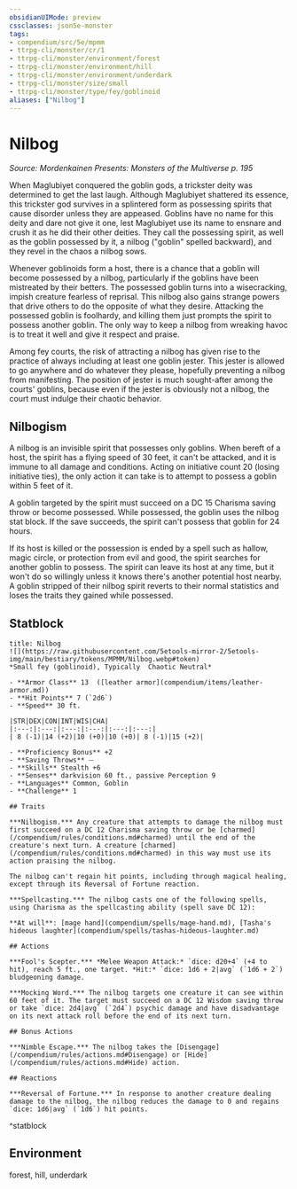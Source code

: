 ```yaml
---
obsidianUIMode: preview
cssclasses: json5e-monster
tags:
- compendium/src/5e/mpmm
- ttrpg-cli/monster/cr/1
- ttrpg-cli/monster/environment/forest
- ttrpg-cli/monster/environment/hill
- ttrpg-cli/monster/environment/underdark
- ttrpg-cli/monster/size/small
- ttrpg-cli/monster/type/fey/goblinoid
aliases: ["Nilbog"]
---
```

# Nilbog
*Source: Mordenkainen Presents: Monsters of the Multiverse p. 195*  

When Maglubiyet conquered the goblin gods, a trickster deity was determined to get the last laugh. Although Maglubiyet shattered its essence, this trickster god survives in a splintered form as possessing spirits that cause disorder unless they are appeased. Goblins have no name for this deity and dare not give it one, lest Maglubiyet use its name to ensnare and crush it as he did their other deities. They call the possessing spirit, as well as the goblin possessed by it, a nilbog ("goblin" spelled backward), and they revel in the chaos a nilbog sows.

Whenever goblinoids form a host, there is a chance that a goblin will become possessed by a nilbog, particularly if the goblins have been mistreated by their betters. The possessed goblin turns into a wisecracking, impish creature fearless of reprisal. This nilbog also gains strange powers that drive others to do the opposite of what they desire. Attacking the possessed goblin is foolhardy, and killing them just prompts the spirit to possess another goblin. The only way to keep a nilbog from wreaking havoc is to treat it well and give it respect and praise.

Among fey courts, the risk of attracting a nilbog has given rise to the practice of always including at least one goblin jester. This jester is allowed to go anywhere and do whatever they please, hopefully preventing a nilbog from manifesting. The position of jester is much sought-after among the courts' goblins, because even if the jester is obviously not a nilbog, the court must indulge their chaotic behavior.

## Nilbogism

A nilbog is an invisible spirit that possesses only goblins. When bereft of a host, the spirit has a flying speed of 30 feet, it can't be attacked, and it is immune to all damage and conditions. Acting on initiative count 20 (losing initiative ties), the only action it can take is to attempt to possess a goblin within 5 feet of it.

A goblin targeted by the spirit must succeed on a DC 15 Charisma saving throw or become possessed. While possessed, the goblin uses the nilbog stat block. If the save succeeds, the spirit can't possess that goblin for 24 hours.

If its host is killed or the possession is ended by a spell such as hallow, magic circle, or protection from evil and good, the spirit searches for another goblin to possess. The spirit can leave its host at any time, but it won't do so willingly unless it knows there's another potential host nearby. A goblin stripped of their nilbog spirit reverts to their normal statistics and loses the traits they gained while possessed.

## Statblock

```ad-statblock
title: Nilbog
![](https://raw.githubusercontent.com/5etools-mirror-2/5etools-img/main/bestiary/tokens/MPMM/Nilbog.webp#token)
*Small fey (goblinoid), Typically  Chaotic Neutral*

- **Armor Class** 13  ([leather armor](compendium/items/leather-armor.md))
- **Hit Points** 7 (`2d6`)
- **Speed** 30 ft.

|STR|DEX|CON|INT|WIS|CHA|
|:---:|:---:|:---:|:---:|:---:|:---:|
| 8 (-1)|14 (+2)|10 (+0)|10 (+0)| 8 (-1)|15 (+2)|

- **Proficiency Bonus** +2
- **Saving Throws** ⏤
- **Skills** Stealth +6
- **Senses** darkvision 60 ft., passive Perception 9
- **Languages** Common, Goblin
- **Challenge** 1

## Traits

***Nilbogism.*** Any creature that attempts to damage the nilbog must first succeed on a DC 12 Charisma saving throw or be [charmed](/compendium/rules/conditions.md#charmed) until the end of the creature's next turn. A creature [charmed](/compendium/rules/conditions.md#charmed) in this way must use its action praising the nilbog.

The nilbog can't regain hit points, including through magical healing, except through its Reversal of Fortune reaction.

***Spellcasting.*** The nilbog casts one of the following spells, using Charisma as the spellcasting ability (spell save DC 12):

**At will**: [mage hand](compendium/spells/mage-hand.md), [Tasha's hideous laughter](compendium/spells/tashas-hideous-laughter.md)

## Actions

***Fool's Scepter.*** *Melee Weapon Attack:* `dice: d20+4` (+4 to hit), reach 5 ft., one target. *Hit:* `dice: 1d6 + 2|avg` (`1d6 + 2`) bludgeoning damage.

***Mocking Word.*** The nilbog targets one creature it can see within 60 feet of it. The target must succeed on a DC 12 Wisdom saving throw or take `dice: 2d4|avg` (`2d4`) psychic damage and have disadvantage on its next attack roll before the end of its next turn.

## Bonus Actions

***Nimble Escape.*** The nilbog takes the [Disengage](/compendium/rules/actions.md#Disengage) or [Hide](/compendium/rules/actions.md#Hide) action.

## Reactions

***Reversal of Fortune.*** In response to another creature dealing damage to the nilbog, the nilbog reduces the damage to 0 and regains `dice: 1d6|avg` (`1d6`) hit points.
```
^statblock

## Environment

forest, hill, underdark